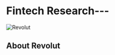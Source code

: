 # Fintech Research---
![Revolut](https://github.com/talani017/Fintech/assets/144627359/18242c0e-fd25-4f56-93aa-602658508fff)
## About Revolut
